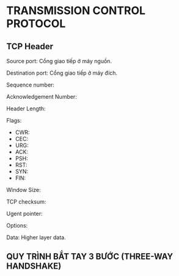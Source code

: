 # TRANSMISSION CONTROL PROTOCOL

## TCP Header

Source port: Cổng giao tiếp ở máy nguồn.

Destination port: Cổng giao tiếp ở máy đích.

Sequence number:

Acknowledgement Number:

Header Length:

Flags:

- CWR:
- CEC:
- URG:
- ACK:
- PSH:
- RST:
- SYN:
- FIN:

Window Size:

TCP checksum:

Ugent pointer:

Options:

Data: Higher layer data.

## QUY TRÌNH BẮT TAY 3 BƯỚC (THREE-WAY HANDSHAKE)
